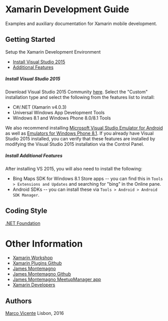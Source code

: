 # Xamarin Development Guide

Examples and auxiliary documentation for Xamarin mobile development.

## Getting Started ##
Setup the Xamarin Development Environment

* [Install Visual Studio 2015](#visual_studio_setup)
* [Additional Features](#visual_studio_additional_setup)


<a name="visual_studio_setup"></a>
##### Install Visual Studio 2015 #####
Download Visual Studio 2015 Community [here](https://www.visualstudio.com/downloads/download-visual-studio-vs).
Select the "Custom" installation type and select the following from the features list to install:

- C#/.NET (Xamarin v4.0.3)
- Universal Windows App Development Tools
- Windows 8.1 and Windows Phone 8.0/8.1 Tools

We also recommend installing [Microsoft Visual Studio Emulator for Android](https://www.visualstudio.com/en-us/features/msft-android-emulator-vs.aspx) as well as [Emulators for Windows Phone 8.1](https://www.microsoft.com/en-us/download/details.aspx?id=44574). If you already have Visual Studio 2015 installed, you can verify that these features are installed by modifying the Visual Studio 2015 installation via the Control Panel.

<a name="visual_studio_additional_setup"></a>
##### Install Additional Features #####
After installing VS 2015, you will also need to install the following:
  - Bing Maps SDK for Windows 8.1 Store apps -- you can find this in `Tools > Extensions and Updates` and searching for "bing" in the Online pane.
  - Android SDKs -- you can install these via `Tools > Android > Android SDK Manager`.

## Coding Style ##
[.NET Foundation](https://github.com/dotnet/corefx/blob/master/Documentation/coding-guidelines/coding-style.md)

Other Information
=================
- [Xamarin Workshop](https://github.com/XamCommunityWorkshop/SessionsApp)
- [Xamarin Plugins Github](https://github.com/xamarin/plugins)
- [James Montemagno](http://motzcod.es/)
- [James Montemagno Github](https://github.com/jamesmontemagno)
- [James Montemagno MeetupManager app](https://github.com/jamesmontemagno/MeetupManager)
- [Xamarin Developers](https://developer.xamarin.com/)

## Authors ##

[Marco Vicente](https://twitter.com/h_markov_m)
Lisbon, 2016

